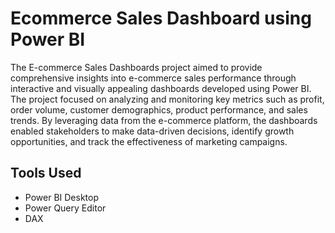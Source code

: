 # Ecommerce Sales Dashboard using Power BI 
The E-commerce Sales Dashboards project aimed to provide comprehensive insights into e-commerce sales performance through 
interactive and visually appealing dashboards developed using Power BI. The project focused on analyzing and monitoring key 
metrics such as profit, order volume, customer demographics, product performance, and sales trends. By leveraging data from the
e-commerce platform, the dashboards enabled 
stakeholders to make data-driven decisions, identify growth opportunities, and track the effectiveness of marketing campaigns.

## Tools Used 
* Power BI Desktop
* Power Query Editor
* DAX
